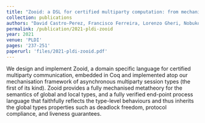 ```yaml
---
title: "Zooid: a DSL for certified multiparty computation: from mechanised metatheory to certified multiparty processes"
collection: publications
authors: "David Castro-Perez, Francisco Ferreira, Lorenzo Gheri, Nobuko Yoshida"
permalink: /publication/2021-pldi-zooid
year: 2021
venue: 'PLDI'
pages: '237-251'
paperurl: 'files/2021-pldi-zooid.pdf'
---
```


We design and implement Zooid, a domain specific language for certified
multiparty communication, embedded in Coq and implemented atop our
mechanisation framework of asynchronous multiparty session types (the first of
its kind). Zooid provides a fully mechanised metatheory for the semantics of
global and local types, and a fully verified end-point process language that
faithfully reflects the type-level behaviours and thus inherits the global
types properties such as deadlock freedom, protocol compliance, and liveness
guarantees.
